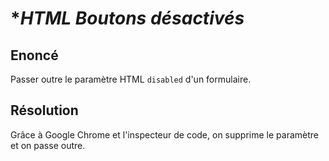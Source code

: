 **HTML Boutons désactivés*
================
Enoncé
----------------
Passer outre le paramètre HTML `disabled` d'un formulaire.


Résolution
----------------
Grâce à Google Chrome et l'inspecteur de code, on supprime le paramètre et on passe outre.
